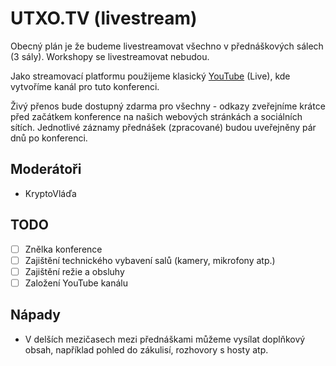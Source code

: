 # UTXO.TV (livestream)

Obecný plán je že budeme livestreamovat všechno v přednáškových sálech (3 sály). Workshopy se livestreamovat nebudou.&#x20;

Jako streamovací platformu použijeme klasický [YouTube](https://www.youtube.com/howyoutubeworks/product-features/live/#youtube-live) (Live), kde vytvoříme kanál pro tuto konferenci.

Živý přenos bude dostupný zdarma pro všechny - odkazy zveřejníme krátce před začátkem konference na našich webových stránkách a sociálních sítích. Jednotlivé záznamy přednášek (zpracované) budou uveřejněny pár dnů po konferenci.

## Moderátoři

* KryptoVláďa

## TODO

* [ ] Znělka konference
* [ ] Zajištění technického vybavení salů (kamery, mikrofony atp.)
* [ ] Zajištění režie a obsluhy
* [ ] Založení YouTube kanálu

## Nápady

* V delších mezičasech mezi přednáškami můžeme vysílat doplňkový obsah, například pohled do zákulisí, rozhovory s hosty atp.

